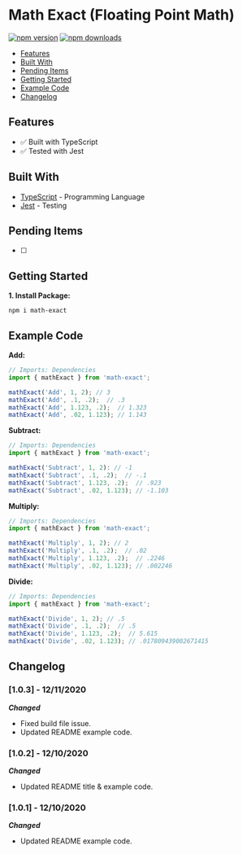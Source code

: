 # Math Exact (Floating Point Math)

[![npm version](https://badge.fury.io/js/math-exact.svg)](https://badge.fury.io/js/math-exact)
[![npm downloads](https://img.shields.io/npm/dm/math-exact.svg)](https://www.npmjs.com/package/math-exact)

*  [Features](#features)
*  [Built With](#built-with)
*  [Pending Items](#pending-items)
*  [Getting Started](#getting-started)
*  [Example Code](#example-code)
*  [Changelog](#changelog)

## Features
*  ✅ Built with TypeScript
*  ✅ Tested with Jest

## Built With
* [TypeScript](https://github.com/microsoft/TypeScript) - Programming Language
* [Jest](https://jestjs.io) - Testing

## Pending Items
- [ ] 

## Getting Started
**1. Install Package:**
```
npm i math-exact
```


## Example Code
**Add:**
```javascript
// Imports: Dependencies
import { mathExact } from 'math-exact';

mathExact('Add', 1, 2); // 3
mathExact('Add', .1, .2);  // .3
mathExact('Add', 1.123, .2);  // 1.323
mathExact('Add', .02, 1.123); // 1.143
```

**Subtract:**
```javascript
// Imports: Dependencies
import { mathExact } from 'math-exact';

mathExact('Subtract', 1, 2): // -1
mathExact('Subtract', .1, .2);  // -.1
mathExact('Subtract', 1.123, .2);  // .923
mathExact('Subtract', .02, 1.123); // -1.103
```

**Multiply:**
```javascript
// Imports: Dependencies
import { mathExact } from 'math-exact';

mathExact('Multiply', 1, 2); // 2
mathExact('Multiply', .1, .2);  // .02
mathExact('Multiply', 1.123, .2);  // .2246
mathExact('Multiply', .02, 1.123); // .002246
```

**Divide:**
```javascript
// Imports: Dependencies
import { mathExact } from 'math-exact';

mathExact('Divide', 1, 2); // .5
mathExact('Divide', .1, .2);  // .5
mathExact('Divide', 1.123, .2);  // 5.615
mathExact('Divide', .02, 1.123); // .017809439002671415
```

## Changelog

### [1.0.3] - 12/11/2020

***Changed***

- Fixed build file issue.
- Updated README example code.

### [1.0.2] - 12/10/2020

***Changed***

- Updated README title & example code.

### [1.0.1] - 12/10/2020

***Changed***

- Updated README example code.
